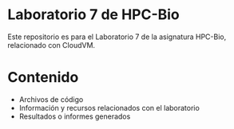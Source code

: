 # Laboratorio 7 de HPC-Bio
Este repositorio es para el Laboratorio 7 de la asignatura HPC-Bio, relacionado con CloudVM.

# Contenido
- Archivos de código
- Información y recursos relacionados con el laboratorio
- Resultados o informes generados
